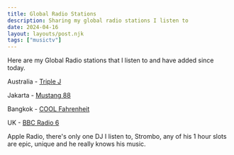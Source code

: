```yaml
---
title: Global Radio Stations
description: Sharing my global radio stations I listen to
date: 2024-04-16
layout: layouts/post.njk
tags: ["musictv"]
---
```


Here are my Global Radio stations that I listen to and have added since today.

Australia - [Triple J](https://music.apple.com/ca/station/triple-j/ra.1460909776)

Jakarta - [Mustang 88](http://mustang88fm.com/streaming)

Bangkok - [COOL Fahrenheit](https://music.apple.com/ca/station/cool-fahrenheit/ra.1461218761)

UK - [BBC Radio 6](https://music.apple.com/ca/station/bbc-radio-6-music/ra.1460967119)

Apple Radio, there's only one DJ I listen to, Strombo, any of his 1 hour slots are epic, unique and he really knows his music.
